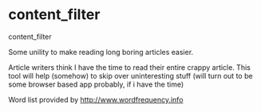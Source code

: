 # content_filter
content_filter

Some unility to make reading long boring articles easier.

Article writers think I have the time to read their entire crappy article. This tool will help (somehow) to skip over uninteresting stuff (will turn out to be some browser based app probably, if i have the time)

Word list provided by http://www.wordfrequency.info
